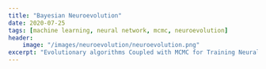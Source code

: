 ```yaml
---
title: "Bayesian Neuroevolution"
date: 2020-07-25
tags: [machine learning, neural network, mcmc, neuroevolution]
header:
    image: "/images/neuroevolution/neuroevolution.png"
excerpt: "Evolutionary algorithms Coupled with MCMC for Training Neural Networks"
---
```


<!-- # H1

## H2

Here's some text

Here's some *italics*

Here's some **bold** text

Here's an image:
<img src="{{ site.baseurl }}/images/neuroevolution/linsep.jpg" alt="waterfront">

Here's another image using Kramdown:
![alt]({{ site.url }}{{ site.baseurl }}/images/neuroevolution/linsep.jpg)


Here's some math
$$z=x+y$$ 

inline: $$z=x+y$$ -->